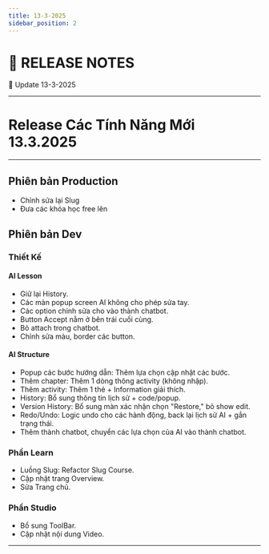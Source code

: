 ```yaml
---
title: 13-3-2025
sidebar_position: 2
---
```


# 🌟 RELEASE NOTES 

🌟 Update 13-3-2025

---

# Release Các Tính Năng Mới 13.3.2025

---

 
## Phiên bản Production
- Chỉnh sửa lại Slug 
- Đưa các khóa học free lên 
## Phiên bản Dev

### Thiết Kế
#### AI Lesson
- Giữ lại History.
- Các màn popup screen AI không cho phép sửa tay.
- Các option chỉnh sửa cho vào thành chatbot.
- Button Accept nằm ở bên trái cuối cùng.
- Bỏ attach trong chatbot.
- Chỉnh sửa màu, border các button.

#### AI Structure
- Popup các bước hướng dẫn: Thêm lựa chọn cập nhật các bước.
- Thêm chapter: Thêm 1 dòng thông activity (không nhập).
- Thêm activity: Thêm 1 thẻ + Information giải thích.
- History: Bổ sung thông tin lịch sử + code/popup.
- Version History: Bổ sung màn xác nhận chọn "Restore," bỏ show edit.
- Redo/Undo: Logic undo cho các hành động, back lại lịch sử AI + gắn trạng thái.
- Thêm thành chatbot, chuyển các lựa chọn của AI vào thành chatbot.

### Phần Learn 
- Luồng Slug: Refactor Slug Course.
- Cập nhật trang Overview.
- Sửa Trang chủ.

### Phần Studio
- Bổ sung ToolBar.
- Cập nhật nội dung Video.


---

